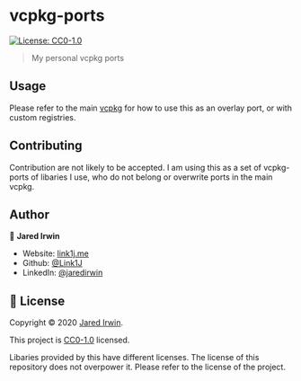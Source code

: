 # vcpkg-ports

[![License: CC0-1.0](https://licensebuttons.net/l/zero/1.0/80x15.png)](http://creativecommons.org/publicdomain/zero/1.0/)

> My personal vcpkg ports

## Usage
Please refer to the main [vcpkg](https://github.com/microsoft/vcpkg/) for how to use this as an overlay port, or with custom registries.

## Contributing
Contribution are not likely to be accepted. I am using this as a set of vcpkg-ports of libaries I use, who do not belong or overwrite ports in the main vcpkg. 

## Author

👤 **Jared Irwin**

* Website: [link1j.me](https://link1j.me)
* Github: [@Link1J](https://github.com/Link1J)
* LinkedIn: [@jaredirwin](https://linkedin.com/in/jaredirwin)

## 📝 License

Copyright © 2020 [Jared Irwin](https://github.com/Link1J).

This project is [CC0-1.0](LICENSE) licensed.

Libaries provided by this have different licenses. The license of this repository does not overpower it. Please refer to the license of the project.
